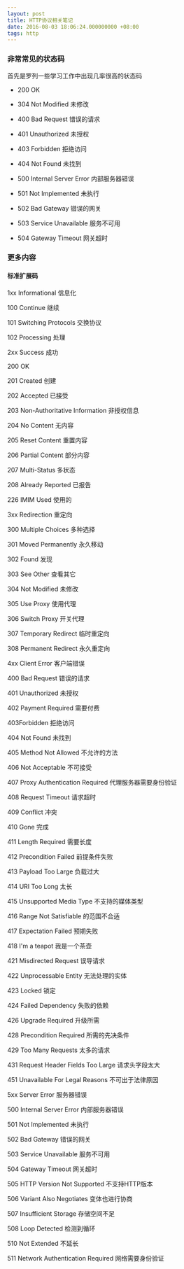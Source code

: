 ```yaml
---
layout: post
title: HTTP协议相关笔记
date: 2016-08-03 18:06:24.000000000 +08:00
tags: http
---
```


### 非常常见的状态码

首先是罗列一些学习工作中出现几率很高的状态码

- 200 OK
- 304 Not Modified 未修改
- 400 Bad Request 错误的请求
- 401 Unauthorized 未授权
- 403 Forbidden 拒绝访问
- 404 Not Found 未找到
- 500 Internal Server Error 内部服务器错误

- 501 Not Implemented 未执行
- 502 Bad Gateway 错误的网关
- 503 Service Unavailable 服务不可用
- 504 Gateway Timeout 网关超时


### 更多内容

#### 标准扩展码

1xx Informational 信息化

100 Continue 继续

101 Switching Protocols 交换协议

102 Processing 处理

2xx Success 成功

200 OK

201 Created 创建

202 Accepted 已接受

203 Non-Authoritative Information 非授权信息

204 No Content 无内容

205 Reset Content 重置内容

206 Partial Content 部分内容

207 Multi-Status 多状态

208 Already Reported 已报告

226 IMIM Used 使用的

3xx Redirection 重定向

300 Multiple Choices 多种选择

301 Moved Permanently 永久移动

302 Found 发现

303 See Other 查看其它

304 Not Modified 未修改

305 Use Proxy 使用代理

306 Switch Proxy 开关代理

307 Temporary Redirect 临时重定向

308 Permanent Redirect 永久重定向

4xx Client Error 客户端错误

400 Bad Request 错误的请求

401 Unauthorized 未授权

402 Payment Required 需要付费

403Forbidden 拒绝访问

404 Not Found 未找到

405 Method Not Allowed 不允许的方法

406 Not Acceptable 不可接受

407 Proxy Authentication Required 代理服务器需要身份验证

408 Request Timeout 请求超时

409 Conflict 冲突

410 Gone 完成

411 Length Required 需要长度

412 Precondition Failed 前提条件失败

413 Payload Too Large 负载过大

414 URI Too Long 太长

415 Unsupported Media Type 不支持的媒体类型

416 Range Not Satisfiable 的范围不合适

417 Expectation Failed 预期失败

418 I'm a teapot 我是一个茶壶

421 Misdirected Request 误导请求

422 Unprocessable Entity 无法处理的实体

423 Locked 锁定

424 Failed Dependency 失败的依赖

426 Upgrade Required 升级所需

428 Precondition Required 所需的先决条件

429 Too Many Requests 太多的请求

431 Request Header Fields Too Large 请求头字段太大

451 Unavailable For Legal Reasons 不可出于法律原因

5xx Server Error 服务器错误

500 Internal Server Error 内部服务器错误

501 Not Implemented 未执行

502 Bad Gateway 错误的网关

503 Service Unavailable 服务不可用

504 Gateway Timeout 网关超时

505 HTTP Version Not Supported 不支持HTTP版本

506 Variant Also Negotiates 变体也进行协商

507 Insufficient Storage 存储空间不足

508 Loop Detected 检测到循环

510 Not Extended 不延长

511 Network Authentication Required 网络需要身份验证

